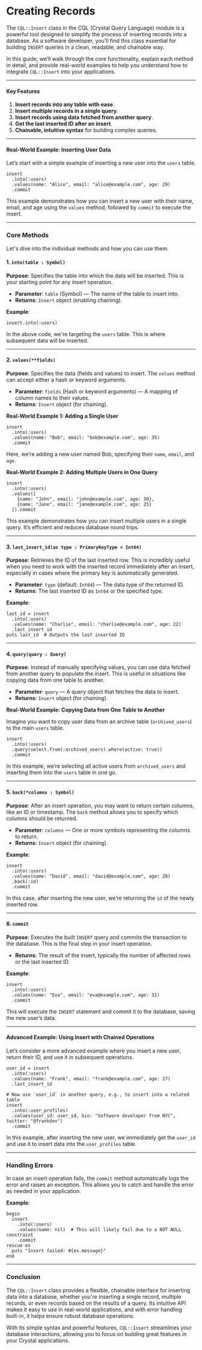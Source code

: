 # Creating Records

The `CQL::Insert` class in the CQL (Crystal Query Language) module is a powerful tool designed to simplify the process of inserting records into a database. As a software developer, you'll find this class essential for building `INSERT` queries in a clean, readable, and chainable way.

In this guide, we’ll walk through the core functionality, explain each method in detail, and provide real-world examples to help you understand how to integrate `CQL::Insert` into your applications.

---

#### Key Features

1. **Insert records into any table with ease**.
2. **Insert multiple records in a single query**.
3. **Insert records using data fetched from another query**.
4. **Get the last inserted ID after an insert**.
5. **Chainable, intuitive syntax** for building complex queries.

---

#### Real-World Example: Inserting User Data

Let’s start with a simple example of inserting a new user into the `users` table.

```crystal
insert
  .into(:users)
  .values(name: "Alice", email: "alice@example.com", age: 29)
  .commit
```

This example demonstrates how you can insert a new user with their name, email, and age using the `values` method, followed by `commit` to execute the insert.

---

### Core Methods

Let's dive into the individual methods and how you can use them.

#### 1. `into(table : Symbol)`

**Purpose**: Specifies the table into which the data will be inserted. This is your starting point for any insert operation.

- **Parameter**: `table` (Symbol) — The name of the table to insert into.
- **Returns**: `Insert` object (enabling chaining).

**Example**:

```crystal
insert.into(:users)
```

In the above code, we're targeting the `users` table. This is where subsequent data will be inserted.

---

#### 2. `values(**fields)`

**Purpose**: Specifies the data (fields and values) to insert. The `values` method can accept either a hash or keyword arguments.

- **Parameter**: `fields` (Hash or keyword arguments) — A mapping of column names to their values.
- **Returns**: `Insert` object (for chaining).

**Real-World Example 1: Adding a Single User**

```crystal
insert
  .into(:users)
  .values(name: "Bob", email: "bob@example.com", age: 35)
  .commit
```

Here, we’re adding a new user named Bob, specifying their `name`, `email`, and `age`.

**Real-World Example 2: Adding Multiple Users in One Query**

```crystal
insert
  .into(:users)
  .values([
    {name: "John", email: "john@example.com", age: 30},
    {name: "Jane", email: "jane@example.com", age: 25}
  ]).commit
```

This example demonstrates how you can insert multiple users in a single query. It’s efficient and reduces database round trips.

---

#### 3. `last_insert_id(as type : PrimaryKeyType = Int64)`

**Purpose**: Retrieves the ID of the last inserted row. This is incredibly useful when you need to work with the inserted record immediately after an insert, especially in cases where the primary key is automatically generated.

- **Parameter**: `type` (default: `Int64`) — The data type of the returned ID.
- **Returns**: The last inserted ID as `Int64` or the specified type.

**Example**:

```crystal
last_id = insert
  .into(:users)
  .values(name: "Charlie", email: "charlie@example.com", age: 22)
  .last_insert_id
puts last_id  # Outputs the last inserted ID
```

---

#### 4. `query(query : Query)`

**Purpose**: Instead of manually specifying values, you can use data fetched from another query to populate the insert. This is useful in situations like copying data from one table to another.

- **Parameter**: `query` — A query object that fetches the data to insert.
- **Returns**: `Insert` object (for chaining).

**Real-World Example: Copying Data from One Table to Another**

Imagine you want to copy user data from an archive table (`archived_users`) to the main `users` table.

```crystal
insert
  .into(:users)
  .query(select.from(:archived_users).where(active: true))
  .commit
```

In this example, we’re selecting all active users from `archived_users` and inserting them into the `users` table in one go.

---

#### 5. `back(*columns : Symbol)`

**Purpose**: After an insert operation, you may want to return certain columns, like an ID or timestamp. The `back` method allows you to specify which columns should be returned.

- **Parameter**: `columns` — One or more symbols representing the columns to return.
- **Returns**: `Insert` object (for chaining).

**Example**:

```crystal
insert
  .into(:users)
  .values(name: "David", email: "david@example.com", age: 28)
  .back(:id)
  .commit
```

In this case, after inserting the new user, we’re returning the `id` of the newly inserted row.

---

#### 6. `commit`

**Purpose**: Executes the built `INSERT` query and commits the transaction to the database. This is the final step in your insert operation.

- **Returns**: The result of the insert, typically the number of affected rows or the last inserted ID.

**Example**:

```crystal
insert
  .into(:users)
  .values(name: "Eva", email: "eva@example.com", age: 31)
  .commit
```

This will execute the `INSERT` statement and commit it to the database, saving the new user’s data.

---

#### Advanced Example: Using Insert with Chained Operations

Let’s consider a more advanced example where you insert a new user, return their ID, and use it in subsequent operations.

```crystal
user_id = insert
  .into(:users)
  .values(name: "Frank", email: "frank@example.com", age: 27)
  .last_insert_id

# Now use `user_id` in another query, e.g., to insert into a related table
insert
  .into(:user_profiles)
  .values(user_id: user_id, bio: "Software developer from NYC", twitter: "@frankdev")
  .commit
```

In this example, after inserting the new user, we immediately get the `user_id` and use it to insert data into the `user_profiles` table.

---

### Handling Errors

In case an insert operation fails, the `commit` method automatically logs the error and raises an exception. This allows you to catch and handle the error as needed in your application.

**Example**:

```crystal
begin
  insert
    .into(:users)
    .values(name: nil)  # This will likely fail due to a NOT NULL constraint
    .commit
rescue ex
  puts "Insert failed: #{ex.message}"
end
```

---

### Conclusion

The `CQL::Insert` class provides a flexible, chainable interface for inserting data into a database, whether you're inserting a single record, multiple records, or even records based on the results of a query. Its intuitive API makes it easy to use in real-world applications, and with error handling built-in, it helps ensure robust database operations.

With its simple syntax and powerful features, `CQL::Insert` streamlines your database interactions, allowing you to focus on building great features in your Crystal applications.
